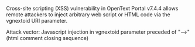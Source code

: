Cross-site scripting (XSS) vulnerability in OpenText Portal v7.4.4 allows remote attackers to inject arbitrary web script or HTML code 
via the vgnextoid URI parameter.

Attack vector: Javascript injection in vgnextoid parameter preceded of "-->" (html comment closing sequence)
